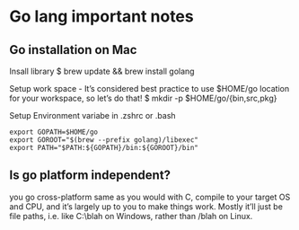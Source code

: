 # Go lang important notes 

## Go installation on Mac

Insall library 
$ brew update && brew install golang

Setup work space - It’s considered best practice to use $HOME/go location for your workspace, so let’s do that! 
$ mkdir -p $HOME/go/{bin,src,pkg}

Setup Environment variabe in .zshrc or .bash
```
export GOPATH=$HOME/go
export GOROOT="$(brew --prefix golang)/libexec"
export PATH="$PATH:${GOPATH}/bin:${GOROOT}/bin"
```

## Is go platform independent? 
you go cross-platform same as you would with C, compile to your target OS and CPU, and it’s largely up to you to make things work.
Mostly it’ll just be file paths, i.e. like C:\blah on Windows, rather than /blah on Linux.

